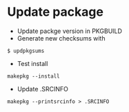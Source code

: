 # Update package

* Update packge version in PKGBUILD 
* Generate new checksums with  

```$ updpkgsums```

* Test install

```makepkg --install```

* Update .SRCINFO 

```makepkg --printsrcinfo > .SRCINFO```
